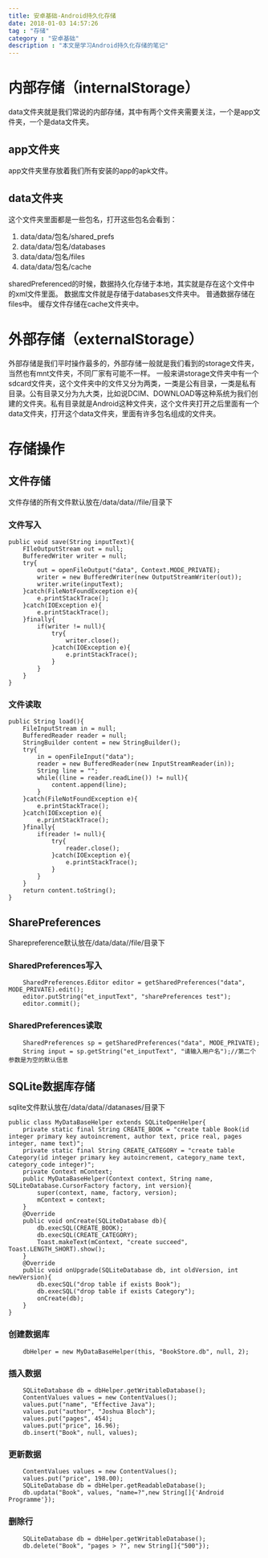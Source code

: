 ```yaml
---
title: 安卓基础-Android持久化存储
date: 2018-01-03 14:57:26
tag : "存储"
category : "安卓基础"
description : "本文是学习Android持久化存储的笔记"
---
```


# 内部存储（internalStorage）

data文件夹就是我们常说的内部存储，其中有两个文件夹需要关注，一个是app文件夹，一个是data文件夹。

## app文件夹

app文件夹里存放着我们所有安装的app的apk文件。

## data文件夹

这个文件夹里面都是一些包名，打开这些包名会看到：

1. data/data/包名/shared_prefs
2. data/data/包名/databases
3. data/data/包名/files
4. data/data/包名/cache

sharedPreferenced的时候，数据持久化存储于本地，其实就是存在这个文件中的xml文件里面。
数据库文件就是存储于databases文件夹中。
普通数据存储在files中。
缓存文件存储在cache文件夹中。


# 外部存储（externalStorage）

外部存储是我们平时操作最多的，外部存储一般就是我们看到的storage文件夹，当然也有mnt文件夹，不同厂家有可能不一样。
一般来讲storage文件夹中有一个sdcard文件夹，这个文件夹中的文件又分为两类，一类是公有目录，一类是私有目录。公有目录又分为九大类，比如说DCIM、DOWNLOAD等这种系统为我们创建的文件夹。私有目录就是Android这种文件夹，这个文件夹打开之后里面有一个data文件夹，打开这个data文件夹，里面有许多包名组成的文件夹。

# 存储操作

## 文件存储

文件存储的所有文件默认放在/data/data/<packagename>/file/目录下

### 文件写入

```
public void save(String inputText){
	FIleOutputStream out = null;
	BufferedWriter writer = null;
	try{
		out = openFileOutput("data", Context.MODE_PRIVATE);
		writer = new BufferedWriter(new OutputStreamWriter(out));
		writer.write(inputText);
	}catch(FileNotFoundException e){
		e.printStackTrace();
	}catch(IOException e){
		e.printStackTrace();
	}finally{
		if(writer != null){
			try{
				writer.close();
			}catch(IOException e){
				e.printStackTrace();
			}
		}
	}
}
```

### 文件读取

```
public String load(){
	FileInputStream in = null;
	BufferedReader reader = null;
	StringBuilder content = new StringBuilder();
	try{
		in = openFileInput("data");
		reader = new BufferedReader(new InputStreamReader(in));
		String line = "";
		while((line = reader.readLine()) != null){
			content.append(line);
		}
	}catch(FileNotFoundException e){
		e.printStackTrace();
	}catch(IOException e){
		e.printStackTrace();
	}finally{
		if(reader != null){
			try{
				reader.close();
			}catch(IOException e){
				e.printStackTrace();
			}
		}
	}
	return content.toString();
}
```

## SharePreferences

Sharepreference默认放在/data/data/<packagename>/file/目录下

### SharedPreferences写入

```
	SharedPreferences.Editor editor = getSharedPreferences("data", MODE_PRIVATE).edit();
	editor.putString("et_inputText", "sharePreferences test");
	editor.commit();
```

### SharedPreferences读取

```
	SharedPreferences sp = getSharedPreferences("data", MODE_PRIVATE);
	String input = sp.getString("et_inputText", "请输入用户名");//第二个参数是为空的默认信息
```

## SQLite数据库存储

sqlite文件默认放在/data/data/<packagename>/datanases/目录下

```
public class MyDataBaseHelper extends SQLiteOpenHelper{
	private static final String CREATE_BOOK = "create table Book(id integer primary key autoincrement, author text, price real, pages integer, name text)";
	private static final String CREATE_CATEGORY = "create table Category(id integer primary key autoincrement, category_name text, category_code integer)";
	private Context mContext;
	public MyDataBaseHelper(Context context, String name, SQLiteDatabase.CursorFactory factory, int version){
		super(context, name, factory, version);
		mContext = context;
	}
	@Override
	public void onCreate(SQLiteDatabase db){
		db.execSQL(CREATE_BOOK);
		db.execSQL(CREATE_CATEGORY);
		Toast.makeText(mContext, "create succeed", Toast.LENGTH_SHORT).show();
	}
	@Override
	public void onUpgrade(SQLiteDatabase db, int oldVersion, int newVersion){
		db.execSQL("drop table if exists Book");
		db.execSQL("drop table if exists Category");
		onCreate(db);
	}
}
```

### 创建数据库

```
	dbHelper = new MyDataBaseHelper(this, "BookStore.db", null, 2);
```


### 插入数据

```
	SQLiteDatabase db = dbHelper.getWritableDatabase();
	ContentValues values = new ContentValues();
	values.put("name", "Effective Java");
	values.put("author", "Joshua Bloch");
	values.put("pages", 454);
	values.put("price", 16.96);
	db.insert("Book", null, values);
```

### 更新数据

```
	ContentValues values = new ContentValues();
	values.put("price", 198.00);
	SQLiteDatabase db = dbHelper.getReadableDatabase();
	db.updata("Book", values, "name=?",new String[]{'Android Programme'});
```

### 删除行

```
	SQLiteDatabase db = dbHelper.getWritableDatabase();
	db.delete("Book", "pages > ?", new String[]{"500"});
```
